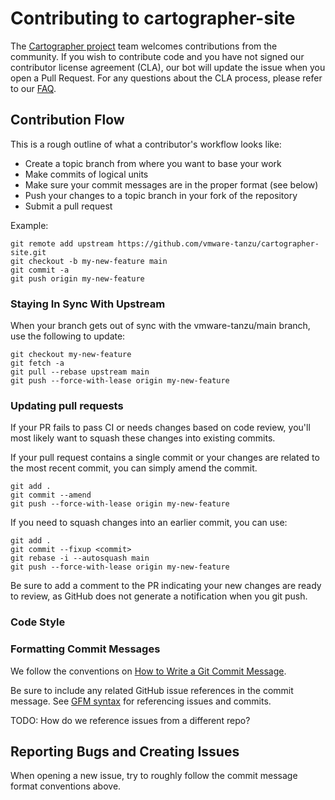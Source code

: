# Contributing to cartographer-site

The [Cartographer project](https://cartographer.sh) team welcomes contributions from the community. If you wish to
contribute code and you have not signed our contributor license agreement (CLA), our bot will update the issue when you
open a Pull Request. For any questions about the CLA process, please refer to our [FAQ](https://cla.vmware.com/faq).

## Contribution Flow

This is a rough outline of what a contributor's workflow looks like:

- Create a topic branch from where you want to base your work
- Make commits of logical units
- Make sure your commit messages are in the proper format (see below)
- Push your changes to a topic branch in your fork of the repository
- Submit a pull request

Example:

```shell
git remote add upstream https://github.com/vmware-tanzu/cartographer-site.git
git checkout -b my-new-feature main
git commit -a
git push origin my-new-feature
```

### Staying In Sync With Upstream

When your branch gets out of sync with the vmware-tanzu/main branch, use the following to update:

```shell
git checkout my-new-feature
git fetch -a
git pull --rebase upstream main
git push --force-with-lease origin my-new-feature
```

### Updating pull requests

If your PR fails to pass CI or needs changes based on code review, you'll most likely want to squash these changes into
existing commits.

If your pull request contains a single commit or your changes are related to the most recent commit, you can simply
amend the commit.

```shell
git add .
git commit --amend
git push --force-with-lease origin my-new-feature
```

If you need to squash changes into an earlier commit, you can use:

```shell
git add .
git commit --fixup <commit>
git rebase -i --autosquash main
git push --force-with-lease origin my-new-feature
```

Be sure to add a comment to the PR indicating your new changes are ready to review, as GitHub does not generate a
notification when you git push.

### Code Style

### Formatting Commit Messages

We follow the conventions on [How to Write a Git Commit Message](http://chris.beams.io/posts/git-commit/).

Be sure to include any related GitHub issue references in the commit message. See
[GFM syntax](https://guides.github.com/features/mastering-markdown/#GitHub-flavored-markdown) for referencing issues and
commits.

TODO: How do we reference issues from a different repo?

## Reporting Bugs and Creating Issues

When opening a new issue, try to roughly follow the commit message format conventions above.
